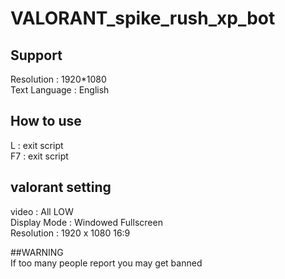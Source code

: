 # VALORANT_spike_rush_xp_bot


## Support <br>
Resolution : 1920*1080 <br>
Text Language : English <br>

## How to use <br>
L : exit script <br>
F7 : exit script <br>

## valorant setting <br>
video : All LOW <br>
Display Mode : Windowed Fullscreen <br>
Resolution : 1920 x 1080 16:9 <br>

##WARNING <br>
If too many people report you may get banned

